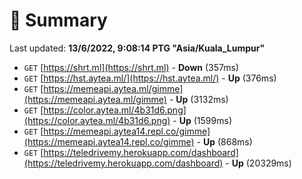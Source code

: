 # 📖 Summary
Last updated: **13/6/2022, 9:08:14 PTG "Asia/Kuala_Lumpur"**

- `GET` [https://shrt.ml](https://shrt.ml) - **Down** (357ms)
- `GET` [https://hst.aytea.ml/](https://hst.aytea.ml/) - **Up** (376ms)
- `GET` [https://memeapi.aytea.ml/gimme](https://memeapi.aytea.ml/gimme) - **Up** (3132ms)
- `GET` [https://color.aytea.ml/4b31d6.png](https://color.aytea.ml/4b31d6.png) - **Up** (1599ms)
- `GET` [https://memeapi.aytea14.repl.co/gimme](https://memeapi.aytea14.repl.co/gimme) - **Up** (868ms)
- `GET` [https://teledrivemy.herokuapp.com/dashboard](https://teledrivemy.herokuapp.com/dashboard) - **Up** (20329ms)
